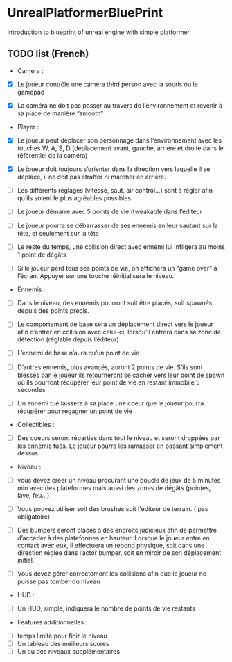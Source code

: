 # UnrealPlatformerBluePrint
Introduction to blueprint of unreal engine with simple platformer

## TODO list (French)
- Camera :
- [x] Le joueur contrôle une caméra third person avec la souris ou le gamepad

- [x] La caméra ne doit pas passer au travers de l’environnement et revenir à sa place de
manière “smooth”

- Player :
- [x] Le joueur peut déplacer son personnage dans l’environnement avec les touches W,
A, S, D (déplacement avant, gauche, arrière et droite dans le référentiel de la
caméra)

- [x] Le joueur doit toujours s’orienter dans la direction vers laquelle il se déplace, il ne
doit pas straffer ni marcher en arrière.

- [ ] Les différents réglages (vitesse, saut, air control…) sont à régler afin qu’ils soient le
plus agréables possibles

- [ ] Le joueur démarre avec 5 points de vie (tweakable dans l’éditeur

- [ ] Le joueur pourra se débarrasser de ses ennemis en leur sautant sur la tête, et
seulement sur la tête

- [ ] Le reste du temps, une collision direct avec ennemi lui infligera au moins 1 point de
dégâts

- [ ] Si le joueur perd tous ses points de vie, on affichera un “game over” à l’écran. Appuyer sur une touche réinitialisera le niveau.

- Ennemis :
- [ ]  Dans le niveau, des ennemis pourront soit être placés, soit spawnés depuis des
points précis.

- [ ] Le comportement de base sera un déplacement direct vers le joueur afin d’entrer en
collision avec celui-ci, lorsqu’il entrera dans sa zone de détection (réglable depuis
l’éditeur)

- [ ] L’ennemi de base n’aura qu’un point de vie

- [ ] D’autres ennemis, plus avancés, auront 2 points de vie. S’ils sont blessés par le
joueur ils retourneront se cacher vers leur point de spawn où ils pourront récupérer leur point de vie en restant immobile 5 secondes

- [ ] Un ennemi tué laissera à sa place une coeur que le joueur pourra récupérer pour regagner un point de vie

- Collectibles :
- [ ] Des coeurs seront réparties dans tout le niveau et seront droppées par les ennemis
tués. Le joueur pourra les ramasser en passant simplement dessus.

- Niveau :
- [ ] vous devez créer un niveau procurant une boucle de jeux de 5 minutes min avec des
plateformes mais aussi des zones de dégâts (pointes, lave, feu…)

- [ ] Vous pouvez utiliser soit des brushes soit l'éditeur de terrain. ( pas obligatoire)

- [ ] Des bumpers seront placés à des endroits judicieux afin de permettre d’accéder à
des plateformes en hauteur. Lorsque le joueur entre en contact avec eux, il
effectuera un rebond physique, soit dans une direction réglée dans l’actor bumper,
soit en miroir de son déplacement initial.

- [ ] Vous devez gérer correctement les collisions afin que le joueur ne puisse pas tomber
du niveau

- HUD :
- [ ] Un HUD, simple, indiquera le nombre de points de vie restants

- Features additionnelles :
- [ ] temps limité pour finir le niveau
- [ ] Un tableau des meilleurs scores
- [ ] Un ou des niveaux supplémentaires